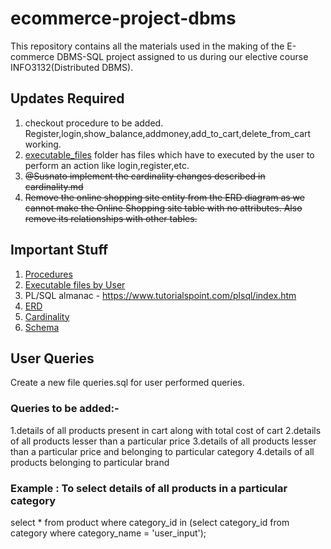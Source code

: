 # ecommerce-project-dbms

This repository contains all the materials used in the making of the E-commerce DBMS-SQL project assigned to us during our elective course INFO3132(Distributed DBMS). 

## Updates Required

1. checkout procedure to be added. Register,login,show_balance,addmoney,add_to_cart,delete_from_cart working.
2. [executable_files](https://github.com/therupdeep/ecommerce-project-dbms/blob/main/executable_files) folder has files which have to executed by the user to perform an action like login,register,etc.
3. ~~@Susnato implement the cardinality changes described in cardinality.md~~
4. ~~Remove the online shopping site entity from the ERD diagram as we cannot make the Online Shopping site table with no attributes. Also remove its relationships with other tables.~~

## Important Stuff

1. [Procedures](https://github.com/therupdeep/ecommerce-project-dbms/blob/main/procedures.sql)
2. [Executable files by User](https://github.com/therupdeep/ecommerce-project-dbms/blob/main/executable_files)
3. PL/SQL almanac - https://www.tutorialspoint.com/plsql/index.htm
4. [ERD](https://github.com/therupdeep/ecommerce-project-dbms/blob/main/ERD.pdf)
5. [Cardinality](https://github.com/therupdeep/ecommerce-project-dbms/blob/main/cardinality.md)
6. [Schema](https://github.com/therupdeep/ecommerce-project-dbms/blob/main/schema.sql)

## User Queries

Create a new file queries.sql for user performed queries.

### Queries to be added:-

1.details of all products present in cart along with total cost of cart
2.details of all products lesser than a particular price 
3.details of all products lesser than a particular price and belonging to particular category
4.details of all products belonging to particular brand

### Example : To select details of all products in a particular category

select * from product where category_id in 
(select category_id from category where category_name = 'user_input');